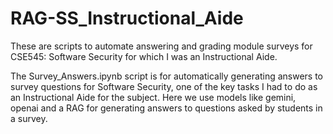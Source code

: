 # RAG-SS_Instructional_Aide

These are scripts to automate answering and grading module surveys for CSE545: Software Security for which I was an Instructional Aide. <br />

The Survey_Answers.ipynb script is for automatically generating answers to survey questions for Software Security, one of the key tasks I had to do as an Instructional Aide for the subject. Here we use models like gemini, openai and a RAG for generating answers to questions asked by students in a survey.
